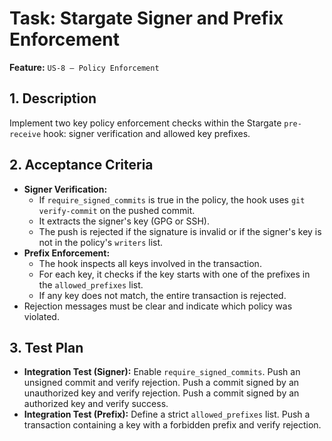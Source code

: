 # Task: Stargate Signer and Prefix Enforcement

**Feature:** `US-8 — Policy Enforcement`

## 1. Description

Implement two key policy enforcement checks within the Stargate `pre-receive` hook: signer verification and allowed key prefixes.

## 2. Acceptance Criteria

- **Signer Verification:**
  - If `require_signed_commits` is true in the policy, the hook uses `git verify-commit` on the pushed commit.
  - It extracts the signer's key (GPG or SSH).
  - The push is rejected if the signature is invalid or if the signer's key is not in the policy's `writers` list.
- **Prefix Enforcement:**
  - The hook inspects all keys involved in the transaction.
  - For each key, it checks if the key starts with one of the prefixes in the `allowed_prefixes` list.
  - If any key does not match, the entire transaction is rejected.
- Rejection messages must be clear and indicate which policy was violated.

## 3. Test Plan

- **Integration Test (Signer):** Enable `require_signed_commits`. Push an unsigned commit and verify rejection. Push a commit signed by an unauthorized key and verify rejection. Push a commit signed by an authorized key and verify success.
- **Integration Test (Prefix):** Define a strict `allowed_prefixes` list. Push a transaction containing a key with a forbidden prefix and verify rejection.
